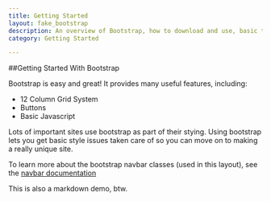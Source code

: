 ```yaml
---
title: Getting Started
layout: fake_bootstrap
description: An overview of Bootstrap, how to download and use, basic templates and examples, and more.
category: Getting Started

---
```

##Getting Started With Bootstrap

Bootstrap is easy and great! It provides many useful features, including:
* 12 Column Grid System
* Buttons
* Basic Javascript

Lots of important sites use bootstrap as part of their stying. Using bootstrap lets you get basic style issues taken care of so you can move on to making a really unique site.

To learn more about the bootstrap navbar classes (used in this layout), see the [navbar documentation](https://getbootstrap.com/components/#navbar)

This is also a markdown demo, btw.
